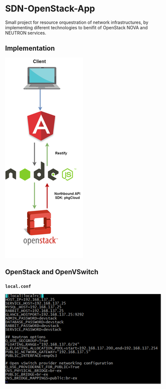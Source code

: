 # SDN-OpenStack-App

Small project for resource orquestration of network infrastructures, by implementing diferent technologies to benifit of OpenStack NOVA and NEUTRON services. 

## Implementation

![scheme](./scheme.png)

## OpenStack and OpenVSwitch

### `local.conf` 

![local.conf](./local.conf.png)


